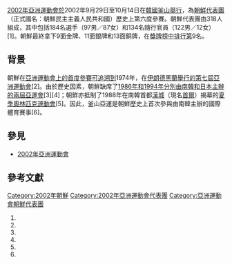 [2002年亞洲運動會於](https://zh.wikipedia.org/wiki/2002年亞洲運動會 "wikilink")2002年9月29日至10月14日在[韓國](https://zh.wikipedia.org/wiki/韓國 "wikilink")[釜山舉行](https://zh.wikipedia.org/wiki/釜山 "wikilink")，為[朝鮮代表團](https://zh.wikipedia.org/wiki/亞洲運動會朝鮮代表團 "wikilink")（正式國名：朝鮮民主主義人民共和國）歷史上第六度參賽。朝鮮代表團由318人組成，其中包括184名選手（97男／87女）和134名隨行官員（122男／12女）\[1\]。朝鮮最終拿下9面金牌、11面銀牌和13面銅牌，在[獎牌榜中排行第](../Page/2002年亞洲運動會獎牌榜.md "wikilink")9名。

## 背景

朝鮮在[亞洲運動會上的首度參賽可追溯到](https://zh.wikipedia.org/wiki/亞洲運動會 "wikilink")1974年，在[伊朗](https://zh.wikipedia.org/wiki/伊朗 "wikilink")[德黑蘭舉行的](https://zh.wikipedia.org/wiki/德黑蘭 "wikilink")[第七屆亞洲運動會](https://zh.wikipedia.org/wiki/1974年亞洲運動會 "wikilink")\[2\]。由於歷史因素，朝鮮缺席了[1986年和](https://zh.wikipedia.org/wiki/1986年亞洲運動會 "wikilink")[1994年分別由南韓和日本主辦的兩屆亞運會](https://zh.wikipedia.org/wiki/1994年亞洲運動會 "wikilink")\[3\]\[4\]；朝鮮亦抵制了1988年在南韓首都[漢城](https://zh.wikipedia.org/wiki/漢城 "wikilink")（現名[首爾](../Page/首爾.md "wikilink")）揭幕的[夏季奧林匹克運動會](https://zh.wikipedia.org/wiki/1988年夏季奧林匹克運動會 "wikilink")\[5\]。因此，釜山亞運是朝鮮歷史上首次參與由南韓主辦的國際體育賽事\[6\]。

## 參見

  - [2002年亞洲運動會](https://zh.wikipedia.org/wiki/2002年亞洲運動會 "wikilink")

## 參考文獻

[Category:2002年朝鮮](https://zh.wikipedia.org/wiki/Category:2002年朝鮮 "wikilink") [Category:2002年亞洲運動會代表團](https://zh.wikipedia.org/wiki/Category:2002年亞洲運動會代表團 "wikilink") [Category:亞洲運動會朝鮮代表團](https://zh.wikipedia.org/wiki/Category:亞洲運動會朝鮮代表團 "wikilink")

1.
2.
3.
4.
5.
6.